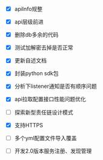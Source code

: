 - [x] apiInfo规整
- [x] api层级前进 
- [x] 删除db多余的代码 
- [x] 测试加解密去掉是否正常 
- [x] 更新自述文档 
- [x] 封装python sdk包 
- [x] 分析下listener通知是否有顺序问题 
- [x] api拉取配置接口性能问题优化 
- [ ] 探索新型责任链设计模式
- [x] 支持HTTPS
- [ ] 多个yml配置文件导入覆盖

- [ ] 开发2.0版本服务注册、发现管理